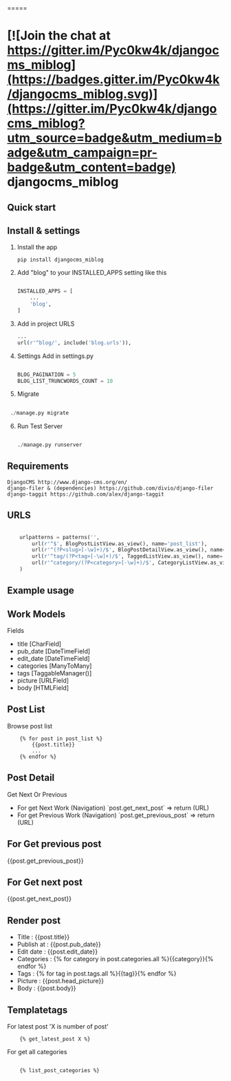 =====

[![Join the chat at https://gitter.im/Pyc0kw4k/djangocms_miblog](https://badges.gitter.im/Pyc0kw4k/djangocms_miblog.svg)](https://gitter.im/Pyc0kw4k/djangocms_miblog?utm_source=badge&utm_medium=badge&utm_campaign=pr-badge&utm_content=badge)
djangocms_miblog
=====


Quick start
-----------

Install & settings
-------------------

1. Install the app
    ```
    pip install djangocms_miblog
    ```


2. Add "blog" to your INSTALLED_APPS setting like this
   
    ```python
    
    INSTALLED_APPS = [
        ...
        'blog',
    ]
    ```
3. Add in project URLS

    ```python
    ...
    url(r'^blog/', include('blog.urls')),
    
    ```
4. Settings Add in settings.py
    ```python
    
    BLOG_PAGINATION = 5
    BLOG_LIST_TRUNCWORDS_COUNT = 10
    
    ```

5. Migrate

  ```python
    
   ./manage.py migrate
   ```

6. Run Test Server

    ```python
    
    ./manage.py runserver
    
    ```
   
Requirements
------------

```
DjangoCMS http://www.django-cms.org/en/
django-filer & (dependencies) https://github.com/divio/django-filer
django-taggit https://github.com/alex/django-taggit
```
   

URLS
------------

```python

    urlpatterns = patterns('',
        url(r'^$', BlogPostListView.as_view(), name='post_list'),
        url(r'^(?P<slug>[-\w]+)/$', BlogPostDetailView.as_view(), name='post_detail'),
        url(r'^tag/(?P<tag>[-\w]+)/$', TaggedListView.as_view(), name='posts_tagged'),
        url(r'^category/(?P<category>[-\w]+)/$', CategoryListView.as_view(), name='posts_category'),
    )

```


Example usage
--------------

Work Models
-----------

Fields

<ul>
     <li>title [CharField]</li>
     <li>pub_date [DateTimeField]</li>
     <li>edit_date [DateTimeField]</li>
     <li>categories [ManyToMany]</li>
     <li>tags [TaggableManager()]</li>
     <li>picture [URLField]</li>
     <li>body [HTMLField]</li>
</ul>


Post List
----------

Browse post list

```Jinja
    {% for post in post_list %}
        {{post.title}}
        ...
    {% endfor %}

```


Post Detail
------------

Get Next Or Previous
<ul>
    <li>For get Next Work (Navigation) `post.get_next_post` => return (URL)</li>
    <li>For get Previous Work (Navigation) `post.get_previous_post` => return (URL)</li>
</ul>

For Get previous post
----------------------

{{post.get_previous_post}}


For Get next post
-----------------

{{post.get_next_post}}


Render post
-----------

<ul>
    <li>Title : {{post.title}}</li>
    <li>Publish at : {{post.pub_date}}</li>
    <li>Edit date : {{post.edit_date}}</li>
    <li>Categories : {% for category in post.categories.all %}{{category}}{% endfor %}</li>
    <li>Tags : {% for tag in post.tags.all %}{{tag}}{% endfor %}</li>
    <li>Picture : {{post.head_picture}}</li>
    <li>Body : {{post.body}}</li>
</ul>

Templatetags
------------

For latest post 'X is number of post'

```Jinja
    {% get_latest_post X %}

```

For get all categories

```Jinja

    {% list_post_categories %}

```

